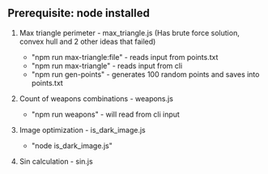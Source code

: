 ## Prerequisite: node installed
1. Max triangle perimeter - max_triangle.js (Has brute force solution, convex hull and 2 other ideas that failed)
   - "npm run max-triangle:file" - reads input from points.txt
   - "npm run max-triangle" - reads input from cli
   - "npm run gen-points" - generates 100 random points and saves into points.txt

2. Count of weapons combinations - weapons.js
   - "npm run weapons" - will read from cli input
3. Image optimization - is_dark_image.js
   - "node is_dark_image.js"
4. Sin calculation - sin.js
